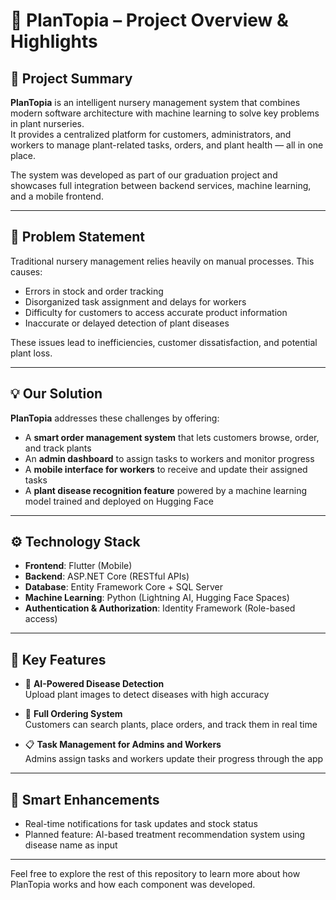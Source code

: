 # 🌱 PlanTopia – Project Overview & Highlights

## 📌 Project Summary

**PlanTopia** is an intelligent nursery management system that combines modern software architecture with machine learning to solve key problems in plant nurseries.  
It provides a centralized platform for customers, administrators, and workers to manage plant-related tasks, orders, and plant health — all in one place.

The system was developed as part of our graduation project and showcases full integration between backend services, machine learning, and a mobile frontend.

---

## 🎯 Problem Statement

Traditional nursery management relies heavily on manual processes. This causes:

- Errors in stock and order tracking  
- Disorganized task assignment and delays for workers  
- Difficulty for customers to access accurate product information  
- Inaccurate or delayed detection of plant diseases

These issues lead to inefficiencies, customer dissatisfaction, and potential plant loss.

---

## 💡 Our Solution

**PlanTopia** addresses these challenges by offering:

- A **smart order management system** that lets customers browse, order, and track plants
- An **admin dashboard** to assign tasks to workers and monitor progress
- A **mobile interface for workers** to receive and update their assigned tasks
- A **plant disease recognition feature** powered by a machine learning model trained and deployed on Hugging Face

---

## ⚙️ Technology Stack

- **Frontend**: Flutter (Mobile)
- **Backend**: ASP.NET Core (RESTful APIs)
- **Database**: Entity Framework Core + SQL Server
- **Machine Learning**: Python (Lightning AI, Hugging Face Spaces)
- **Authentication & Authorization**: Identity Framework (Role-based access)

---

## 🚀 Key Features

- 🌿 **AI-Powered Disease Detection**  
  Upload plant images to detect diseases with high accuracy

- 🛒 **Full Ordering System**  
  Customers can search plants, place orders, and track them in real time

- 📋 **Task Management for Admins and Workers**  
  Admins assign tasks and workers update their progress through the app

---

## 🧠 Smart Enhancements

- Real-time notifications for task updates and stock status
- Planned feature: AI-based treatment recommendation system using disease name as input

---

Feel free to explore the rest of this repository to learn more about how PlanTopia works and how each component was developed.

